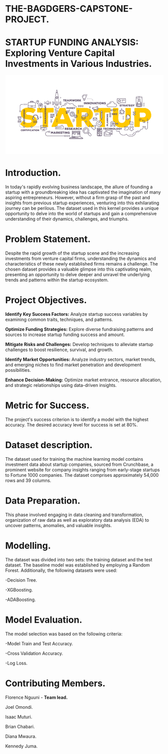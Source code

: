 # **THE-BAGDGERS-CAPSTONE-PROJECT.**

# **STARTUP FUNDING ANALYSIS:** Exploring Venture Capital Investments in Various Industries.

![Alt text](./startupimage2.jpeg) 

# **Introduction.**
In today's rapidly evolving business landscape, the allure of founding a startup with a groundbreaking idea has captivated the imagination of many aspiring entrepreneurs. However, without a firm grasp of the past and insights from previous startup experiences, venturing into this exhilarating journey can be perilous. The dataset used in this kernel provides a unique opportunity to delve into the world of startups and gain a comprehensive understanding of their dynamics, challenges, and triumphs.


# **Problem Statement.**
Despite the rapid growth of the startup scene and the increasing investments from venture capital firms, understanding the dynamics and characteristics of these newly established firms remains a challenge. The chosen dataset provides a valuable glimpse into this captivating realm, presenting an opportunity to delve deeper and unravel the underlying trends and patterns within the startup ecosystem.


# **Project Objectives.**
**Identify Key Success Factors:** Analyze startup success variables by examining common traits, techniques, and patterns.

**Optimize Funding Strategies:** Explore diverse fundraising patterns and sources to increase startup funding success and amount.

**Mitigate Risks and Challenges:** Develop techniques to alleviate startup challenges to boost resilience, survival, and growth.

**Identify Market Opportunities:** Analyze industry sectors, market trends, and emerging niches to find market penetration and development possibilities.

**Enhance Decision-Making:** Optimize market entrance, resource allocation, and strategic relationships using data-driven insights. 

# **Metric for Success.**
The project's success criterion is to identify a model with the highest accuracy. The desired accuracy level for success is set at 80%.

# **Dataset description.**
The dataset used for training the machine learning model contains investment data about startup companies, sourced from Crunchbase, a prominent website for company insights ranging from early-stage startups to Fortune 1000 companies. The dataset comprises approximately 54,000 rows and 39 columns. 

# **Data Preparation.**
This phase involved engaging in data cleaning and transformation, organization of raw data as well as exploratory data analysis (EDA)  to uncover patterns, anomalies, and valuable insights.

# **Modelling.**

The dataset was divided into two sets: the training dataset and the test dataset. The baseline model was established by employing a Random Forest. Additionally, the following datasets were used:

-Decision Tree.

-XGBoosting.

-ADABoosting.

# **Model Evaluation.**
The model selection was based on the following criteria:

 -Model Train and Test Accuracy.
 
 -Cross Validation Accuracy.
 
 -Log Loss.


# **Contributing Members.**

Florence Nguuni - **Team lead.**

Joel Omondi.

Isaac Muturi.

Brian Chabari.

Diana Mwaura. 

Kennedy Juma. 

